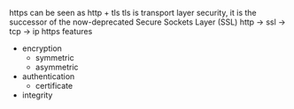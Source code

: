 https can be seen as http + tls
tls is transport layer security, it is  the successor of the now-deprecated Secure Sockets Layer (SSL)
http -> ssl -> tcp -> ip
https features
- encryption
    - symmetric
    - asymmetric
- authentication
    - certificate
- integrity